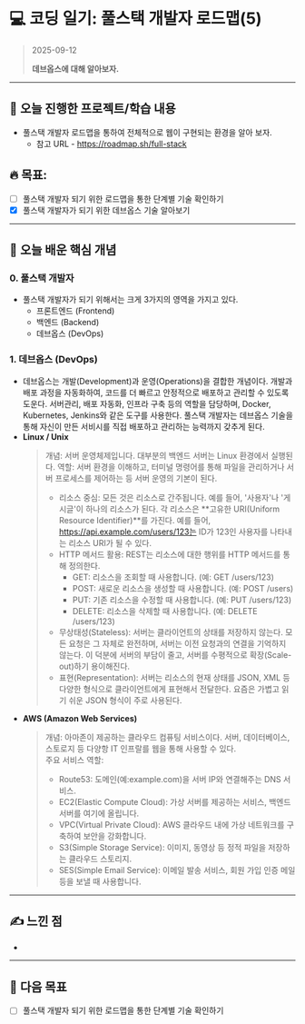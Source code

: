 # 💻 코딩 일기: 풀스택 개발자 로드맵(5)
> 2025-09-12
>
> **데브옵스에 대해 알아보자.**
---

## 🚀 오늘 진행한 프로젝트/학습 내용
- 풀스택 개발자 로드맵을 통하여 전체적으로 웹이 구현되는 환경을 알아 보자.
  - 참고 URL - https://roadmap.sh/full-stack
  
## 🔥 목표:  
  - [ ] 풀스택 개발자 되기 위한 로드맵을 통한 단계별 기술 확인하기
  - [X] 풀스택 개발자가 되기 위한 데브옵스 기술 알아보기

---

## 📝 오늘 배운 핵심 개념

### 0. 풀스택 개발자
- 풀스택 개발자가 되기 위해서는 크게 3가지의 영역을 가지고 있다.
  - 프론트엔드 (Frontend)
  - 백엔드 (Backend)
  - 데브옵스 (DevOps)

### 1. 데브옵스 (DevOps)
- 데브옵스는 개발(Development)과 운영(Operations)을 결합한 개념이다. 개발과 배포 과정을 자동화하여, 코드를 더 빠르고 안정적으로 배포하고 관리할 수 있도록 도운다. 서버관리, 배포 자동화, 인프라 구축 등의 역할을 담당하며, Docker, Kubernetes, Jenkins와 같은 도구를 사용한다. 풀스택 개발자는 데브옵스 기술을 통해 자신이 만든 서비시를 직접 배포하고 관리하는 능력까지 갖추게 된다.
- **Linux / Unix**
  > 개념: 서버 운영체제입니다. 대부분의 백엔드 서버는 Linux 환경에서 실행된다.
  > 역할: 서버 환경을 이해하고, 터미널 명령어를 통해 파일을 관리하거나 서버 프로세스를 제어하는 등 서버 운영의 기본이 된다.
  > - 리소스 중심: 모든 것은 리소스로 간주됩니다. 예를 들어, '사용자'나 '게시글'이 하나의 리소스가 된다. 각 리소스은 **고유한 URI(Uniform Resource Identifier)**를 가진다. 예를 들어, https://api.example.com/users/123는 ID가 123인 사용자를 나타내는 리소스 URI가 될 수 있다.
  > - HTTP 메서드 활용: REST는 리소스에 대한 행위를 HTTP 메서드를 통해 정의한다.
  >   - GET: 리소스을 조회할 때 사용합니다. (예: GET /users/123)
  >   - POST: 새로운 리소스을 생성할 때 사용합니다. (예: POST /users)
  >   - PUT: 기존 리소스을 수정할 때 사용합니다. (예: PUT /users/123)
  >   - DELETE: 리소스을 삭제할 때 사용합니다. (예: DELETE /users/123)
  > - 무상태성(Stateless): 서버는 클라이언트의 상태를 저장하지 않는다. 모든 요청은 그 자체로 완전하며, 서버는 이전 요청과의 연결을 기억하지 않는다. 이 덕분에 서버의 부담이 줄고, 서버를 수평적으로 확장(Scale-out)하기 용이해진다.
  > - 표현(Representation): 서버는 리소스의 현재 상태를 JSON, XML 등 다양한 형식으로 클라이언트에게 표현해서 전달한다. 요즘은 가볍고 읽기 쉬운 JSON 형식이 주로 사용된다.
- **AWS (Amazon Web Services)**
  > 개념: 아마존이 제공하는 클라우드 컴퓨팅 서비스이다. 서버, 데이터베이스, 스토로지 등 다양항 IT 인프랄를 웹을 통해 사용할 수 있다.  
  > 주요 서비스 역할:
  > - Route53: 도메인(예:example.com)을 서버 IP와 연결해주는 DNS 서비스.
  > - EC2(Elastic Compute Cloud): 가상 서버를 제공하는 서비스, 백엔드 서버를 여기에 올립니다.
  > - VPC(Virtual Private Cloud): AWS 클라우드 내에 가상 네트워크를 구축하여 보안을 강화합니다.
  > - S3(Simple Storage Service): 이미지, 동영상 등 정적 파일을 저장하는 클라우드 스토리지.
  > - SES(Simple Email Service): 이메일 발송 서비스, 회원 가입 인증 메일 등을 보낼 때 사용합니다.

---

## ✍️ 느낀 점
- 

---

## 🎯 다음 목표
  - [ ] 풀스택 개발자 되기 위한 로드맵을 통한 단계별 기술 확인하기
